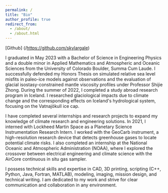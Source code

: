 ```yaml
---
permalink: /
title: "Bio"
author_profile: true
redirect_from: 
  - /about/
  - /about.html
---
```


[Github] (/https://github.com/skylargale)

I graduated in May 2023 with a Bachelor of Science in Engineering Physics and a double minor in Applied Mathematics and Atmospheric and Oceanic Sciences from the University of Colorado Boulder, Summa Cum Laude. I successfully defended my Honors Thesis on simulated relative sea level misfits in paleo-ice models against observations and the evaluation of glacial isostasy-constrained mantle viscosity profiles under Professor Shijie Zhong. During the summer of 2022, I completed a study abroad research program in Iceland. I researched glaciological impacts due to climate change and the corresponding effects on Iceland's hydrological system, focusing on the Vatnajökull ice cap. 

I have completed several internships and research projects to expand my knowledge of climate research and engineering solutions. In 2021, I interned with Lockheed Martin Space as a Planetary Science Instrumentation Research Intern. I worked with the GeoCarb instrument, a high-resolution research device that detects greenhouse gases to locate potential climate risks. I also completed an internship at the National Oceanic and Atmospheric Administration (NOAA), where I explored the crossover between electrical engineering and climate science with the AirCore continuous in situ gas sampler.

I possess technical skills and expertise in CAD, 3D printing, scripting (C++, Python, Java, Fortran, MATLAB), modeling, imaging, mission design, and technical writing. I am dedicated to my work and strive for clear communication and collaboration in any environment.
